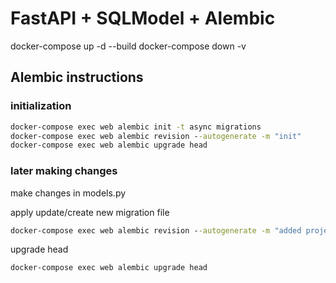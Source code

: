 # FastAPI + SQLModel + Alembic

docker-compose up -d --build
docker-compose down -v

## Alembic instructions

### initialization

```cmd
docker-compose exec web alembic init -t async migrations
docker-compose exec web alembic revision --autogenerate -m "init"
docker-compose exec web alembic upgrade head
```

### later making changes

make changes in models.py

apply update/create new migration file

```cmd
docker-compose exec web alembic revision --autogenerate -m "added project tables"
```

upgrade head

```cmd
docker-compose exec web alembic upgrade head
```
